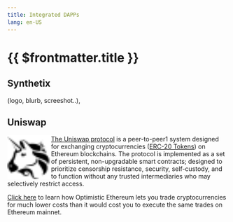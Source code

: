 ```yaml
---
title: Integrated DAPPs
lang: en-US
---
```


# {{ $frontmatter.title }}

## Synthetix

(logo, blurb, screeshot..),

## Uniswap 



[<img src="./uniswap-logo.4a50b488.svg" width="100" height="100" align="left">](https://uniswap.io)



[The Uniswap protocol](https://docs.uniswap.org/protocol/what-is-uniswap)
is a peer-to-peer1 system designed for 
exchanging cryptocurrencies ([ERC-20 
Tokens](https://ethereum.org/en/developers/docs/standards/tokens/erc-20/)) 
on Ethereum blockchains. The protocol is implemented as a set 
of persistent, non-upgradable smart contracts; designed to prioritize 
censorship resistance, security, self-custody, and to function without any
trusted intermediaries who may selectively restrict access.

[Click here](https://help.uniswap.org/en/collections/3033942-layer-2) to
learn how Optimistic Ethereum lets you trade cryptocurrencies for much
lower costs than it would cost you to execute the same trades on Ethereum mainnet.